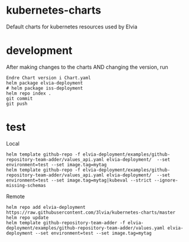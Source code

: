 # kubernetes-charts
Default charts for kubernetes resources used by Elvia

# development

After making changes to the charts AND changing the version, run
```
Endre Chart version i Chart.yaml
helm package elvia-deployment
# helm package iss-deployment
helm repo index .
git commit
git push
```

# test

Local
```
helm template github-repo -f elvia-deployment/examples/github-repository-team-adder/values_api.yaml elvia-deployment/  --set environment=test --set image.tag=mytag
helm template github-repo -f elvia-deployment/examples/github-repository-team-adder/values_api.yaml elvia-deployment/  --set environment=test --set image.tag=mytag|kubeval --strict --ignore-missing-schemas
```

Remote
```
helm repo add elvia-deployment https://raw.githubusercontent.com/3lvia/kubernetes-charts/master
helm repo update
helm template github-repository-team-adder -f elvia-deployment/examples/github-repository-team-adder/values.yaml elvia-deployment --set environment=test --set image.tag=mytag
```
